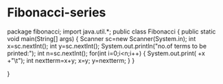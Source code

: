 # Fibonacci-series


package fibonacci;
import java.util.*;
public class Fibonacci {
    public static void main(String[] args) {
       Scanner sc=new Scanner(System.in);
       int x=sc.nextInt();
       int y=sc.nextInt();
       System.out.println("no.of terms to be printed:");
       int n=sc.nextInt();
       for(int i=0;i<n;i++)
       {
           System.out.print( +x +"\t");
           int nextterm=x+y;
           x=y;
           y=nextterm;
       }
    }
    
}
